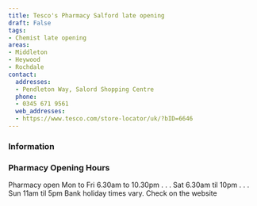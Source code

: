 ```yaml
---
title: Tesco's Pharmacy Salford late opening
draft: False
tags:
- Chemist late opening
areas:
- Middleton
- Heywood
- Rochdale
contact:
  addresses:
  - Pendleton Way, Salord Shopping Centre
  phone:
  - 0345 671 9561
  web_addresses:
  - https://www.tesco.com/store-locator/uk/?bID=6646
---
```


### Information

### Pharmacy Opening Hours
Pharmacy open 
Mon to Fri  6.30am to 10.30pm . . .
Sat 6.30am til 10pm . . .
Sun 11am til 5pm
Bank holiday times vary. Check on the website
